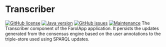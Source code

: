 # Transcriber
[![GitHub license](https://img.shields.io/badge/license-Apache%202-blue.svg)](https://raw.githubusercontent.com/nandana/ld-sniffer/master/LICENSE)
[![Java version](https://img.shields.io/badge/java-1.8-green.svg)](http://www.oracle.com/technetwork/java/javase/downloads/jdk8-downloads-2133151.html)
[![GitHub issues](https://img.shields.io/github/issues/nandana/ld-sniffer.svg)](https://github.com/nandana/ld-sniffer/issues)
[![Maintenance](https://img.shields.io/maintenance/yes/2016.svg?maxAge=2592000?style=plastic)](https://twitter.com/nandanamihindu)
The Transcriber component of the FarolApp application. It persists the updates generated from the consensus engine based on the user annotations to the triple-store used using SPARQL updates.

